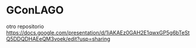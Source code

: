 GConLAGO
========

otro repositorio
https://docs.google.com/presentation/d/1iAKAEz0GAH2E1qwxGP5g6bTeStQ5DDQDHAEeQM3voek/edit?usp=sharing

